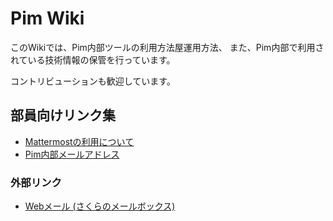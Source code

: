 # Pim Wiki

このWikiでは、Pim内部ツールの利用方法屋運用方法、
また、Pim内部で利用されている技術情報の保管を行っています。

コントリビューションも歓迎しています。

## 部員向けリンク集

- [Mattermostの利用について](for-member/intra-tools/mattermost/mattermost.md)
- [Pim内部メールアドレス](for-member/email/sakura-mail.md)

### 外部リンク

- [Webメール (さくらのメールボックス)](https://secure.sakura.ad.jp/rscontrol/?webmail=1)
